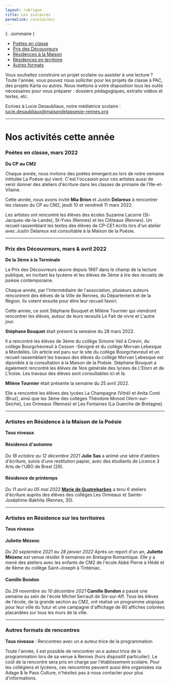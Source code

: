 ```yaml
---
layout: rubrique
title: Les scolaires
permalink: /scolaires/
---
```

{: .sommaire }

* [Poètes en classe](#pec)
* [Prix des Découvreurs](#decouvreurs)
* [Résidences à la Maison](#residencesmaipo)
* [Résidences en territoire](#residencesterritoire)
* [Autres formats](#autres)

Vous souhaitez construire un projet scolaire ou assister à une lecture ? Toute l'année, vous pouvez nous solliciter pour les projets de classe à PAC, des projets Karta ou autres. Nous mettons à votre disposition tous les outils nécessaires pour vous préparer : dossiers pédagogiques, extraits vidéos et textes, etc.

Ecrivez à Lucie Desaubliaux, notre médiatrice scolaire : lucie.desaubliaux@maisondelapoesie-rennes.org

---

# Nos activités cette année

### Poètes en classe, mars 2022 <a class="anchor" id="pec"></a>

**Du CP au CM2**

Chaque année, nous invitons des poètes émergent.es lors de notre semaine intitulée La Poésie qui vient. C'est l'occasion pour ces artistes aussi de venir donner des ateliers d'écriture dans les classes de primaire de l'Ille-et-Vilaine.

Cette année, nous avons invité **Mia Brion** et Justin **Delareux** à rencontrer les classes du CP au CM2, jeudi 10 et vendredi 11 mars 2022.

Les artistes ont rencontré les élèves des écoles Suzanne Lacorre (St-Jacques-de-la-Lande), St-Yves (Rennes) et les Clôteaux (Rennes). Un recueil rassemblant les textes des élèves de CP-CE1 écrits lors d'un atelier avec Justin Delareux est consultable à la Maison de la Poésie.

---

### Prix des Découvreurs, mars & avril 2022 <a class="anchor" id="decouvreurs"></a>

**De la 3ème à la Terminale**

Le Prix des Découvreurs œuvre depuis 1997 dans le champ de la lecture publique, en incitant les lycéens et les élèves de 3ème à lire des recueils de poésie contemporaine.

Chaque année, par l'intermédiaire de l'association, plusieurs auteurs rencontrent des élèves de la Ville de Rennes, du Département et de la Région. Ils votent ensuite pour élire leur recueil favori.

Cette année, ce sont Stéphane Bouquet et Milène Tournier qui viendront rencontrer les élèves, autour de leurs receuils Le Fait de vivre et L'autre jour.

**Stéphane Bouquet** était présent la semaine du 28 mars 2022.

Il a rencontré les élèves de 3ème du collège Simone Veil à Crevin, du collège Bourgchevreuil à Cesson -Sévigné et du collège Morvan Lebesque à Mordelles. Un article est paru sur le site du collège Bourgchevreuil et un recueil rassemblant les travaux des élèves du collège Morvan Lebesque est diponible à la consultation à la Maison de la Poésie. Stéphane Bouquet a également rencontré les élèves de 1ère générale des lycées de L'Elorn et de L'Iroise. Les travaux des élèves sont consultables ici et là.

**Milène Tournier** était présente la semaine du 25 avril 2022.

Elle a rencontré les élèves des lycées La Champagne (Vitré) et Anita Conti (Bruz), ainsi que les 3ème des collèges Théodore Monod (Vern-sur-Seiche), Les Ormeaux (Rennes) et Les Fontaines (La Guerche de Bretagne).

---

### Artistes en Résidence à la Maison de la Poésie <a class="anchor" id="residencesmaipo"></a>

**Tous niveaux**

#### Résidence d'automne

*Du 18 octobre au 12 décembre 2021*
**Julie Sas** a animé une série d'ateliers d'écriture, suivis d'une restitution papier, avec des étudiants de Licence 3 Arts de l'UBO de Brest (29).

#### Résidence de printemps

*Du 11 avril au 05 mai 2022*
**[Marie de Quatrebarbes](/residence/2022/05/02/residences-marie-dequatrebarbes.html)** a tenu 6 ateliers d'écriture auprès des élèves des collèges Les Ormeaux et Sainte-Joséphine-Bakhita (Rennes, 35).

---

### Artistes en Résidence sur les territoires <a class="anchor" id="residencesterritoire"></a>

**Tous niveaux**

#### Juliette Mézenc

*Du 20 septembre 2021 au 28 janvier 2022*
Après un report d'un an, **Juliette Mézenc** est venue résider 9 semaines en Bretagne Romantique. Elle y a mené des ateliers avec les enfants de CM2 de l'école Abbé Pierre à Hédé et de 6ème du collège Saint-Joseph à Tinténiac.

#### Camille Bondon

*Du 29 novembre au 10 décembre 2021*
**Camille Bondon** a passé une semaine au sein de l'école Michel Serrault de Six-sur-Aff. Tous les élèves de l'école, de la grande section au CM2, ont réalisé un programme utopique pour leur ville du futur et une campagne d'affichage de 60 affiches colorées placardées sur tous les murs de la ville.

---

### Autres formats de rencontres <a class="anchor" id="autres"></a>

**Tous niveaux** : Rencontres avec un.e auteur.trice de la programmation

Toute l'année, il est possible de rencontrer un.e auteur.trice de la programmation lors de sa venue à Rennes (hors dispositif particulier). Le coût de la rencontre sera pris en charge par l'établissement scolaire. Pour les collégiens et lycéens, ces rencontres peuvent aussi être organisées via Adage & le Pass Culture, n'hésitez pas à nous contacter pour plus d'informations.